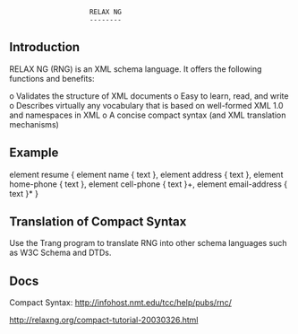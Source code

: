 
                        RELAX NG
                        --------

Introduction 
------------ 
RELAX NG (RNG) is an XML schema language. It offers the following functions
and benefits:

o Validates the structure of XML documents
o Easy to learn, read, and write
o Describes virtually any vocabulary that is based on well-formed XML
  1.0 and namespaces in XML
o A concise compact syntax (and XML translation mechanisms)

Example
-------
element resume { 
  element name { text },
  element address { text },
  element home-phone { text },
  element cell-phone { text }+,
  element email-address { text }*
}


Translation of Compact Syntax
-----------------------------
Use the Trang program to translate RNG into other schema languages
such as W3C Schema and DTDs. 

Docs
----
Compact Syntax:
http://infohost.nmt.edu/tcc/help/pubs/rnc/


http://relaxng.org/compact-tutorial-20030326.html 
